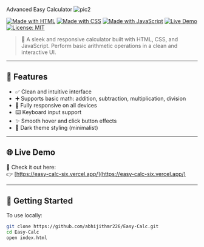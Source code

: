 Advanced Easy Calculator
![pic2](https://github.com/user-attachments/assets/ebb41da5-8eaa-4bd1-a686-33c5bb053e8a)

[![Made with HTML](https://img.shields.io/badge/HTML-5-orange?style=for-the-badge&logo=html5)](https://developer.mozilla.org/en-US/docs/Web/HTML)
[![Made with CSS](https://img.shields.io/badge/CSS-3-blue?style=for-the-badge&logo=css3)](https://developer.mozilla.org/en-US/docs/Web/CSS)
[![Made with JavaScript](https://img.shields.io/badge/JavaScript-ES6-yellow?style=for-the-badge&logo=javascript)](https://developer.mozilla.org/en-US/docs/Web/JavaScript)
[![Live Demo](https://img.shields.io/badge/Live%20Demo-Vercel-black?style=for-the-badge&logo=vercel)](https://easy-calc-six.vercel.app/)
[![License: MIT](https://img.shields.io/badge/License-MIT-blue.svg?style=for-the-badge)](LICENSE)

> 🔢 A sleek and responsive calculator built with HTML, CSS, and JavaScript. Perform basic arithmetic operations in a clean and interactive UI.

---

## 🚀 Features

- ✅ Clean and intuitive interface
- ➕ Supports basic math: addition, subtraction, multiplication, division
- 📱 Fully responsive on all devices
- ⌨️ Keyboard input support
- ✨ Smooth hover and click button effects
- 🖤 Dark theme styling (minimalist)

---

## 🌐 Live Demo

🎯 Check it out here:  
👉 [https://easy-calc-six.vercel.app/](https://easy-calc-six.vercel.app/)

---

## 📁 Getting Started

To use locally:

```bash
git clone https://github.com/abhijithmr226/Easy-Calc.git
cd Easy-Calc
open index.html

